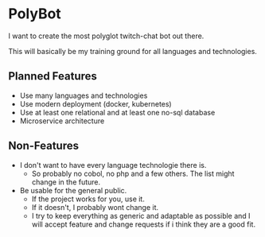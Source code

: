 # PolyBot
I want to create the most polyglot twitch-chat bot out there.

This will basically be my training ground for all languages and technologies.

## Planned Features
- Use many languages and technologies
- Use modern deployment (docker, kubernetes)
- Use at least one relational and at least one no-sql database
- Microservice architecture

## Non-Features
- I don't want to have every language technologie there is.
    - So probably no cobol, no php and a few others. The list might change in the future.
- Be usable for the general public.
    - If the project works for you, use it.
    - If it doesn't, I probably wont change it.
    - I try to keep everything as generic and adaptable as possible and I will accept feature and change requests
      if i think they are a good fit.
